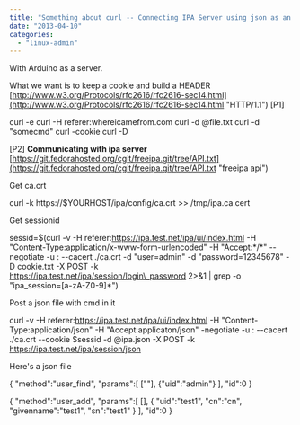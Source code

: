 ```yaml
---
title: "Something about curl -- Connecting IPA Server using json as an example"
date: "2013-04-10"
categories: 
  - "linux-admin"
---
```


With Arduino as a server.

What we want is to keep a cookie and build a HEADER [http://www.w3.org/Protocols/rfc2616/rfc2616-sec14.html](http://www.w3.org/Protocols/rfc2616/rfc2616-sec14.html "HTTP/1.1") \[P1\]

curl -e
curl -H referer:whereicamefrom.com
curl -d @file.txt
curl -d "somecmd"
curl -cookie
curl -D

\[P2\] **Communicating with ipa server** [https://git.fedorahosted.org/cgit/freeipa.git/tree/API.txt](https://git.fedorahosted.org/cgit/freeipa.git/tree/API.txt "freeipa api")

Get ca.crt

curl -k https://$YOURHOST/ipa/config/ca.crt >> /tmp/ipa.ca.cert

Get sessionid

sessid=$(curl -v 
-H referer:https://ipa.test.net/ipa/ui/index.html 
-H "Content-Type:application/x-www-form-urlencoded" 
-H "Accept:\*/\*" 
--negotiate -u : 
--cacert ./ca.crt 
-d "user=admin" -d "password=12345678" 
-D cookie.txt 
-X POST 
-k      
https://ipa.test.net/ipa/session/login\_password 
2>&1 | grep -o "ipa\_session=\[a-zA-Z0-9\]\*")

Post a json file with cmd in it

curl -v 
-H referer:https://ipa.test.net/ipa/ui/index.html 
-H "Content-Type:application/json" 
-H "Accept:applicaton/json" 
-negotiate -u : 
--cacert ./ca.crt 
--cookie $sessid 
-d @ipa.json 
-X POST 
-k      
https://ipa.test.net/ipa/session/json

Here's a json file

{
"method":"user\_find",
"params":\[
        \[""\],
        {"uid":"admin"}
        \],
"id":0
}

{
"method":"user\_add",
"params":\[
        \[\],
        {
         "uid":"test1",
         "cn":"cn",
         "givenname":"test1",
         "sn":"test1"
        }
        \],
"id":0
}
